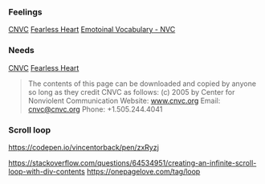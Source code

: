 ### Feelings
[CNVC](https://www.cnvc.org/training/resource/feelings-inventory)
[Fearless Heart](https://thefearlessheart.org/nvc-reference-materials/list-of-feelings/)
[Emotoinal Vocabulary - NVC](https://www.nonviolentcommunication.com/learn-nonviolent-communication/feelings/)

### Needs
[CNVC](https://www.cnvc.org/training/resource/needs-inventory)
[Fearless Heart](https://thefearlessheart.org/nvc-reference-materials/list-of-needs/)

> The contents of this page can be downloaded and copied by anyone so long as they credit CNVC as follows:
> (c) 2005 by Center for Nonviolent Communication
> Website: www.cnvc.org Email: cnvc@cnvc.org
> Phone: +1.505.244.4041


### Scroll loop
https://codepen.io/vincentorback/pen/zxRyzj

https://stackoverflow.com/questions/64534951/creating-an-infinite-scroll-loop-with-div-contents
https://onepagelove.com/tag/loop